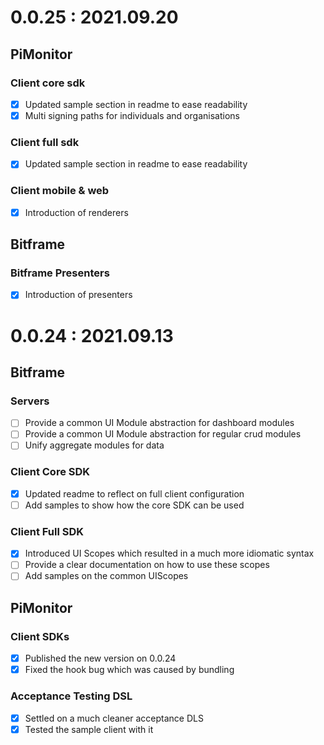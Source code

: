 # 0.0.25 : 2021.09.20

## PiMonitor

### Client core sdk

- [x] Updated sample section in readme to ease readability
- [x] Multi signing paths for individuals and organisations

### Client full sdk

- [x] Updated sample section in readme to ease readability

### Client mobile & web

- [x] Introduction of renderers

## Bitframe

### Bitframe Presenters

- [x] Introduction of presenters

# 0.0.24 : 2021.09.13

## Bitframe

### Servers

- [ ] Provide a common UI Module abstraction for dashboard modules
- [ ] Provide a common UI Module abstraction for regular crud modules
- [ ] Unify aggregate modules for data

### Client Core SDK

- [x] Updated readme to reflect on full client configuration
- [ ] Add samples to show how the core SDK can be used

### Client Full SDK

- [x] Introduced UI Scopes which resulted in a much more idiomatic syntax
- [ ] Provide a clear documentation on how to use these scopes
- [ ] Add samples on the common UIScopes

## PiMonitor

### Client SDKs

- [x] Published the new version on 0.0.24
- [x] Fixed the hook bug which was caused by bundling

### Acceptance Testing DSL

- [x] Settled on a much cleaner acceptance DLS
- [x] Tested the sample client with it 